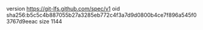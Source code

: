 version https://git-lfs.github.com/spec/v1
oid sha256:b5c5c4b887055b27a3285eb772c4f3a7d9d0800b4ce7f896a545f03767d9eeac
size 1144
